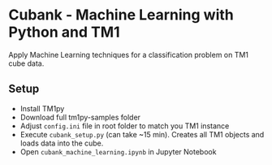 # Cubank - Machine Learning with Python and TM1

Apply Machine Learning techniques for a classification problem on TM1 cube data.

## Setup

- Install TM1py
- Download full tm1py-samples folder
- Adjust ```config.ini``` file in root folder to match you TM1 instance
- Execute ```cubank_setup.py``` (can take ~15 min). Creates all TM1 objects and loads data into the cube.
- Open ```cubank_machine_learning.ipynb``` in Jupyter Notebook

